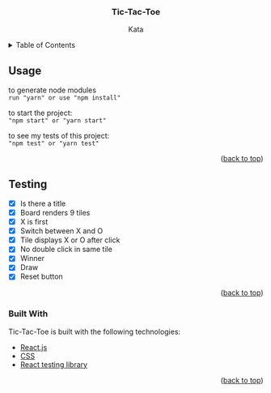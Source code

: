 <div id="top"></div>

<!-- PROJECT LOGO -->
<br />
<div align="center">
  <h3 align="center">Tic-Tac-Toe</h3>

  <p align="center">
    Kata
  </p>
</div>

<!-- TABLE OF CONTENTS -->
<details>
  <summary>Table of Contents</summary>
  <ol>
    <li><a href="#usage">Usage</a></li>
    <li>
      <a href="#Testing">Testing</a>
      <ul>
        <li><a href="#built-with">Built With</a></li>
      </ul>
    </li>
  </ol>
</details>

<!-- USAGE EXAMPLES -->
## Usage

to generate node modules<br/>
`run "yarn" or use "npm install"` 


to start the project:<br/>
`"npm start" or "yarn start"`

to see my tests of this project:<br/>
`"npm test" or "yarn test"`

<p align="right">(<a href="#top">back to top</a>)</p>

<!-- ABOUT THE PROJECT -->
## Testing
- [X] Is there a title
- [X] Board renders 9 tiles
- [X] X is first
- [X] Switch between X and O
- [X] Tile displays X or O after click
- [X] No double click in same tile
- [X] Winner
- [X] Draw
- [X] Reset button

<p align="right">(<a href="#top">back to top</a>)</p>



### Built With

Tic-Tac-Toe is built with the following technologies:

* [React.js](https://reactjs.org/)
* [CSS](https://developer.mozilla.org/en-US/docs/Web/CSS)
* [React testing library](https://testing-library.com/docs/react-testing-library/intro/)

<p align="right">(<a href="#top">back to top</a>)</p>




